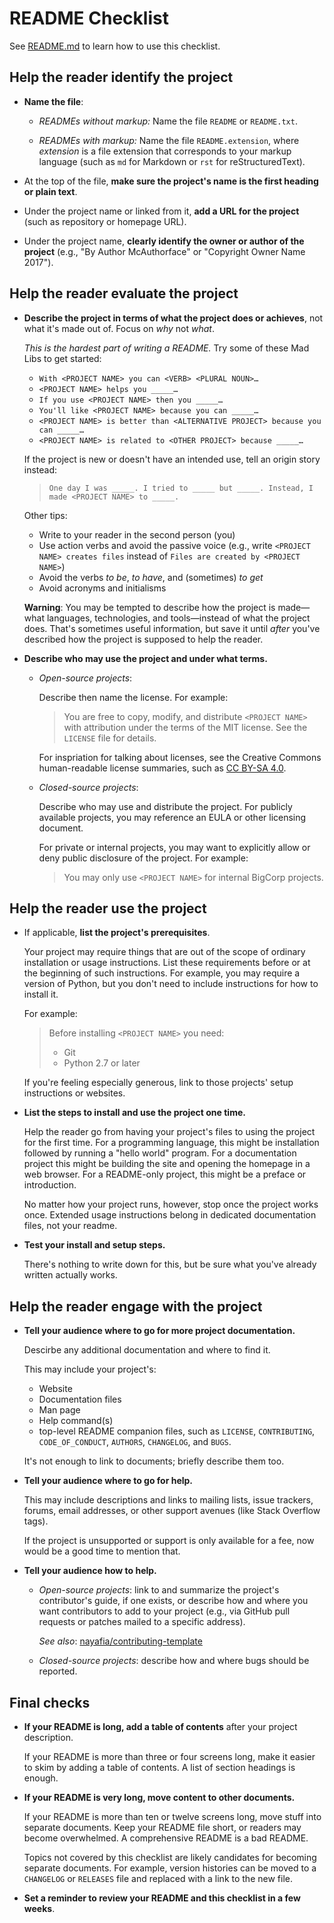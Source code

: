 # README Checklist

See [README.md](README.md) to learn how to use this checklist.


## Help the reader identify the project

* **Name the file**:

  * *READMEs without markup:* Name the file `README` or `README.txt`.

  * *READMEs with markup:* Name the file `README.extension`, where
    *extension* is a file extension that corresponds to your markup language
    (such as `md` for Markdown or `rst` for reStructuredText).

* At the top of the file, **make sure the project's name is the first heading
  or plain text**.

* Under the project name or linked from it, **add a URL for the project**
  (such as repository or homepage URL).

* Under the project name, **clearly identify the owner or author of the
  project** (e.g., "By Author McAuthorface" or "Copyright Owner Name 2017").


## Help the reader evaluate the project

* **Describe the project in terms of what the project does or
  achieves**, not what it's made out of. Focus on *why* not *what*.

  *This is the hardest part of writing a README.* Try some of these Mad Libs to
  get started:

  * `With <PROJECT NAME> you can <VERB> <PLURAL NOUN>…`
  * `<PROJECT NAME> helps you _____…`
  * `If you use <PROJECT NAME> then you _____…`
  * `You'll like <PROJECT NAME> because you can _____…`
  * `<PROJECT NAME> is better than <ALTERNATIVE PROJECT> because you can
    _____…`
  * `<PROJECT NAME> is related to <OTHER PROJECT> because _____…`

  If the project is new or doesn't have an intended use, tell an origin story
  instead:

  > `One day I was _____. I tried to _____ but _____. Instead, I
  made <PROJECT NAME> to _____.`

  Other tips:

  * Write to your reader in the second person (you)
  * Use action verbs and avoid the passive voice (e.g., write
    `<PROJECT NAME> creates files` instead of `Files are created by <PROJECT
    NAME>`)
  * Avoid the verbs *to be*, *to have*, and (sometimes) *to get*
  * Avoid acronyms and initialisms

  **Warning**: You may be tempted to describe how the project is made—what
               languages, technologies, and tools—instead of what the project
               does. That's sometimes useful information, but save it until
               *after* you've described how the project is supposed to help the
               reader.

* **Describe who may use the project and under what terms.**

  * *Open-source projects*:

    Describe then name the license. For example:

    > You are free to copy, modify, and distribute `<PROJECT NAME>` with
    > attribution under the terms of the MIT license. See the `LICENSE` file
    > for details.

    For inspriation for talking about licenses, see the Creative Commons
    human-readable license summaries, such as
    [CC BY-SA 4.0](http://creativecommons.org/licenses/by-sa/4.0/).

  * *Closed-source projects*:

    Describe who may use and distribute the project. For publicly available
    projects, you may reference an EULA or other licensing document.

    For private or internal projects, you may want to explicitly allow or deny
    public disclosure of the project. For example:

    > You may only use `<PROJECT NAME>` for internal BigCorp projects.


## Help the reader use the project

* If applicable, **list the project's prerequisites**.

  Your project may require things that are out of the scope of ordinary
  installation or usage instructions. List these requirements before or at the
  beginning of such instructions. For example, you may require a version of
  Python, but you don't need to include instructions for how to install it.

  For example:

  > Before installing `<PROJECT NAME>` you need:
  >
  > * Git
  > * Python 2.7 or later

  If you're feeling especially generous, link to those projects' setup
  instructions or websites.

* **List the steps to install and use the project one time.**

  Help the reader go from having your project's files to using the project for
  the first time. For a programming language, this might be installation
  followed by running a "hello world" program. For a documentation project this
  might be building the site and opening the homepage in a web browser. For a
  README-only project, this might be a preface or introduction.

  No matter how your project runs, however, stop once the project works once.
  Extended usage instructions belong in dedicated documentation files, not
  your readme.

* **Test your install and setup steps.**

  There's nothing to write down for this, but be sure what you've already
  written actually works.


## Help the reader engage with the project

* **Tell your audience where to go for more project documentation.**

  Descirbe any additional documentation and where to find it.

  This may include your project's:

  * Website
  * Documentation files
  * Man page
  * Help command(s)
  * top-level README companion files, such as `LICENSE`, `CONTRIBUTING`,
    `CODE_OF_CONDUCT`, `AUTHORS`, `CHANGELOG`, and `BUGS`.

  It's not enough to link to documents; briefly describe them too.

* **Tell your audience where to go for help.**

  This may include descriptions and links to mailing lists, issue trackers,
  forums, email addresses, or other support avenues (like Stack Overflow tags).

  If the project is unsupported or support is only available for a fee, now
  would be a good time to mention that.

* **Tell your audience how to help.**

  * *Open-source projects*: link to and summarize the project's contributor's
    guide, if one exists, or describe how and where you want contributors to
    add to your project (e.g., via GitHub pull requests or patches mailed
    to a specific address).

    *See also*: [nayafia/contributing-template](
    https://github.com/nayafia/contributing-template/)

  * *Closed-source projects*: describe how and where bugs should be reported.

## Final checks

* **If your README is long, add a table of contents** after your project
  description.

  If your README is more than three or four screens long, make it easier to
  skim by adding a table of contents. A list of section headings is enough.

* **If your README is very long, move content to other documents.**

  If your README is more than ten or twelve screens long, move stuff into
  separate documents. Keep your README file short, or readers may become
  overwhelmed. A comprehensive README is a bad README.

  Topics not covered by this checklist are likely candidates for becoming
  separate documents. For example, version histories can be moved to a
  `CHANGELOG` or `RELEASES` file and replaced with a link to the new file.

* **Set a reminder to review your README and this checklist in a few weeks**.
